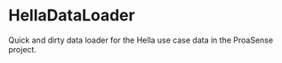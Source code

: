 HellaDataLoader
===============

Quick and dirty data loader for the Hella use case data in the ProaSense project.
